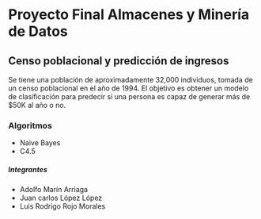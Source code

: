 # Proyecto Final Almacenes y Minería de Datos #

## Censo	poblacional	y predicción de	ingresos ##
Se tiene una población de aproximadamente 32,000 individuos, tomada de un censo poblacional	en el	año	de 1994. El objetivo es obtener un modelo de clasificación para predecir si	una	persona	es capaz de	generar	más	de $50K	al año o no.

### Algoritmos ###
* Naive Bayes
* C4.5

##### Integrantes #####
* Adolfo Marín Arriaga 
* Juan carlos López López 
* Luis Rodrigo Rojo Morales 
